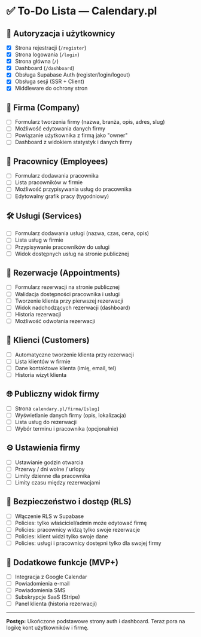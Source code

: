 # ✅ To-Do Lista — Calendary.pl

## 🔐 Autoryzacja i użytkownicy

- [x] Strona rejestracji (`/register`)
- [x] Strona logowania (`/login`)
- [x] Strona główna (`/`)
- [x] Dashboard (`/dashboard`)
- [x] Obsługa Supabase Auth (register/login/logout)
- [x] Obsługa sesji (SSR + Client)
- [x] Middleware do ochrony stron

## 🏢 Firma (Company)

- [ ] Formularz tworzenia firmy (nazwa, branża, opis, adres, slug)
- [ ] Możliwość edytowania danych firmy
- [ ] Powiązanie użytkownika z firmą jako "owner"
- [ ] Dashboard z widokiem statystyk i danych firmy

## 👥 Pracownicy (Employees)

- [ ] Formularz dodawania pracownika
- [ ] Lista pracowników w firmie
- [ ] Możliwość przypisywania usług do pracownika
- [ ] Edytowalny grafik pracy (tygodniowy)

## 🛠️ Usługi (Services)

- [ ] Formularz dodawania usługi (nazwa, czas, cena, opis)
- [ ] Lista usług w firmie
- [ ] Przypisywanie pracowników do usługi
- [ ] Widok dostępnych usług na stronie publicznej

## 📅 Rezerwacje (Appointments)

- [ ] Formularz rezerwacji na stronie publicznej
- [ ] Walidacja dostępności pracownika i usługi
- [ ] Tworzenie klienta przy pierwszej rezerwacji
- [ ] Widok nadchodzących rezerwacji (dashboard)
- [ ] Historia rezerwacji
- [ ] Możliwość odwołania rezerwacji

## 👤 Klienci (Customers)

- [ ] Automatyczne tworzenie klienta przy rezerwacji
- [ ] Lista klientów w firmie
- [ ] Dane kontaktowe klienta (imię, email, tel)
- [ ] Historia wizyt klienta

## 🌐 Publiczny widok firmy

- [ ] Strona `calendary.pl/firma/[slug]`
- [ ] Wyświetlanie danych firmy (opis, lokalizacja)
- [ ] Lista usług do rezerwacji
- [ ] Wybór terminu i pracownika (opcjonalnie)

## ⚙️ Ustawienia firmy

- [ ] Ustawianie godzin otwarcia
- [ ] Przerwy / dni wolne / urlopy
- [ ] Limity dzienne dla pracownika
- [ ] Limity czasu między rezerwacjami

## 🧪 Bezpieczeństwo i dostęp (RLS)

- [ ] Włączenie RLS w Supabase
- [ ] Policies: tylko właściciel/admin może edytować firmę
- [ ] Policies: pracownicy widzą tylko swoje rezerwacje
- [ ] Policies: klient widzi tylko swoje dane
- [ ] Policies: usługi i pracownicy dostępni tylko dla swojej firmy

## 🧪 Dodatkowe funkcje (MVP+)

- [ ] Integracja z Google Calendar
- [ ] Powiadomienia e-mail
- [ ] Powiadomienia SMS
- [ ] Subskrypcje SaaS (Stripe)
- [ ] Panel klienta (historia rezerwacji)

---

**Postęp:** Ukończone podstawowe strony auth i dashboard. Teraz pora na logikę kont użytkowników i firmę.
